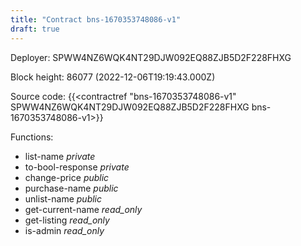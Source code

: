 ```yaml
---
title: "Contract bns-1670353748086-v1"
draft: true
---
```

Deployer: SPWW4NZ6WQK4NT29DJW092EQ88ZJB5D2F228FHXG


 



Block height: 86077 (2022-12-06T19:19:43.000Z)

Source code: {{<contractref "bns-1670353748086-v1" SPWW4NZ6WQK4NT29DJW092EQ88ZJB5D2F228FHXG bns-1670353748086-v1>}}

Functions:

* list-name _private_
* to-bool-response _private_
* change-price _public_
* purchase-name _public_
* unlist-name _public_
* get-current-name _read_only_
* get-listing _read_only_
* is-admin _read_only_
